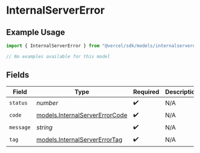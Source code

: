 # InternalServerError

## Example Usage

```typescript
import { InternalServerError } from "@vercel/sdk/models/internalservererror.js";

// No examples available for this model
```

## Fields

| Field                                                                  | Type                                                                   | Required                                                               | Description                                                            |
| ---------------------------------------------------------------------- | ---------------------------------------------------------------------- | ---------------------------------------------------------------------- | ---------------------------------------------------------------------- |
| `status`                                                               | *number*                                                               | :heavy_check_mark:                                                     | N/A                                                                    |
| `code`                                                                 | [models.InternalServerErrorCode](../models/internalservererrorcode.md) | :heavy_check_mark:                                                     | N/A                                                                    |
| `message`                                                              | *string*                                                               | :heavy_check_mark:                                                     | N/A                                                                    |
| `tag`                                                                  | [models.InternalServerErrorTag](../models/internalservererrortag.md)   | :heavy_check_mark:                                                     | N/A                                                                    |